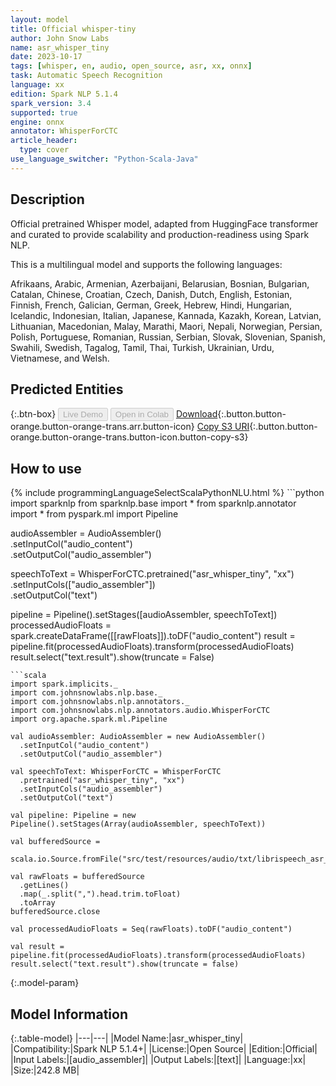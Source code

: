 ```yaml
---
layout: model
title: Official whisper-tiny
author: John Snow Labs
name: asr_whisper_tiny
date: 2023-10-17
tags: [whisper, en, audio, open_source, asr, xx, onnx]
task: Automatic Speech Recognition
language: xx
edition: Spark NLP 5.1.4
spark_version: 3.4
supported: true
engine: onnx
annotator: WhisperForCTC
article_header:
  type: cover
use_language_switcher: "Python-Scala-Java"
---
```


## Description

Official pretrained Whisper model, adapted from HuggingFace transformer and curated to provide scalability and production-readiness using Spark NLP.

This is a multilingual model and supports the following languages:

Afrikaans, Arabic, Armenian, Azerbaijani, Belarusian, Bosnian, Bulgarian, Catalan, Chinese, Croatian, Czech, Danish, Dutch, English, Estonian, Finnish, French, Galician, German, Greek, Hebrew, Hindi, Hungarian, Icelandic, Indonesian, Italian, Japanese, Kannada, Kazakh, Korean, Latvian, Lithuanian, Macedonian, Malay, Marathi, Maori, Nepali, Norwegian, Persian, Polish, Portuguese, Romanian, Russian, Serbian, Slovak, Slovenian, Spanish, Swahili, Swedish, Tagalog, Tamil, Thai, Turkish, Ukrainian, Urdu, Vietnamese, and Welsh.

## Predicted Entities



{:.btn-box}
<button class="button button-orange" disabled>Live Demo</button>
<button class="button button-orange" disabled>Open in Colab</button>
[Download](https://s3.amazonaws.com/auxdata.johnsnowlabs.com/public/models/asr_whisper_tiny_xx_5.1.4_3.4_1697579830675.zip){:.button.button-orange.button-orange-trans.arr.button-icon}
[Copy S3 URI](s3://auxdata.johnsnowlabs.com/public/models/asr_whisper_tiny_xx_5.1.4_3.4_1697579830675.zip){:.button.button-orange.button-orange-trans.button-icon.button-copy-s3}

## How to use



<div class="tabs-box" markdown="1">
{% include programmingLanguageSelectScalaPythonNLU.html %}
```python
import sparknlp
from sparknlp.base import *
from sparknlp.annotator import *
from pyspark.ml import Pipeline

audioAssembler = AudioAssembler() \
    .setInputCol("audio_content") \
    .setOutputCol("audio_assembler")

speechToText = WhisperForCTC.pretrained("asr_whisper_tiny", "xx") \
    .setInputCols(["audio_assembler"]) \
    .setOutputCol("text")

pipeline = Pipeline().setStages([audioAssembler, speechToText])
processedAudioFloats = spark.createDataFrame([[rawFloats]]).toDF("audio_content")
result = pipeline.fit(processedAudioFloats).transform(processedAudioFloats)
result.select("text.result").show(truncate = False)
```
```scala
import spark.implicits._
import com.johnsnowlabs.nlp.base._
import com.johnsnowlabs.nlp.annotators._
import com.johnsnowlabs.nlp.annotators.audio.WhisperForCTC
import org.apache.spark.ml.Pipeline

val audioAssembler: AudioAssembler = new AudioAssembler()
  .setInputCol("audio_content")
  .setOutputCol("audio_assembler")

val speechToText: WhisperForCTC = WhisperForCTC
  .pretrained("asr_whisper_tiny", "xx") 
  .setInputCols("audio_assembler")
  .setOutputCol("text")

val pipeline: Pipeline = new Pipeline().setStages(Array(audioAssembler, speechToText))

val bufferedSource =
  scala.io.Source.fromFile("src/test/resources/audio/txt/librispeech_asr_0.txt")

val rawFloats = bufferedSource
  .getLines()
  .map(_.split(",").head.trim.toFloat)
  .toArray
bufferedSource.close

val processedAudioFloats = Seq(rawFloats).toDF("audio_content")

val result = pipeline.fit(processedAudioFloats).transform(processedAudioFloats)
result.select("text.result").show(truncate = false)
```
</div>

{:.model-param}
## Model Information

{:.table-model}
|---|---|
|Model Name:|asr_whisper_tiny|
|Compatibility:|Spark NLP 5.1.4+|
|License:|Open Source|
|Edition:|Official|
|Input Labels:|[audio_assembler]|
|Output Labels:|[text]|
|Language:|xx|
|Size:|242.8 MB|